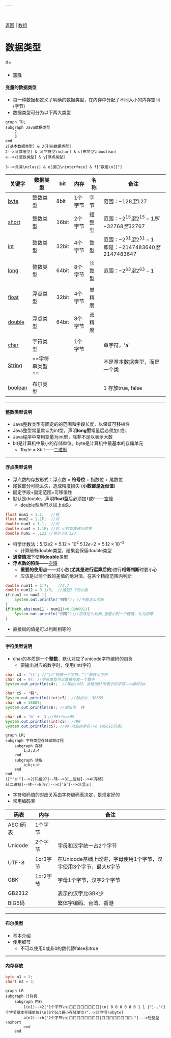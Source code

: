 ```yaml
---
 
---
```

[返回](变量.md) | [数组](数组.md)
# 数据类型
#⭐️ 
- [空降](https://www.bilibili.com/video/BV1fh411y7R8?t=71.6&p=41) 
#### 变量的数据类型
- 每一种数据都定义了明确的数据类型，在内存中分配了不同大小的内存空间(字节)
- 数据类型可分为以下两大类型

```mermaid
graph TD;
subgraph Java数据类型
	2
	3
end
2[基本数据类型] & 3[引用数据类型]
2-->a[数值型] & b[字符型\nchar] & c[布尔型\nboolean]
a-->x[整数类型] & y[浮点类型]

3-->d[类\nclass] & e[接口\ninterface] & f["数组\n[]"]

```

| 关键字         | 数据类型      | bit   | **内存**| 名称  | 备注                                                   |
| ----------- | --------- | ----- | ------ | --- | ---------------------------------------------------- |
| [byte](byte.md)    | 整数类型      | 8bit  | 1个字节   | 字节  | 范围：$-128至127$                                        |
| [short](short.md)   | 整数类型      | 16bit | 2个字节   | 短整型 | 范围：$-2^{15}至2^{15}-1即$$-32768至32767$                 |
| [int](int.md)     | 整数类型      | 32bit | 4个字节   | 整型  | 范围：$-2^{31}至2^{31}-1$<br>即是：$-2147483640至2147483647$ |
| [long](long.md)    | 整数类型      | 64bit | 8个字节   | 长整型 | 范围：$-2^{63}至2^{63}-1$                                |
|             |           |       |        |     |                                                      |
| [float](float.md)   | 浮点类型      | 32bit | 4个字节   | 单精度 |                                                      |
| [double](double.md)  | 浮点类型      | 64bit | 8个字节   | 双精度 |                                                      |
|             |           |       |        |     |                                                      |
| [char](char.md)    | 字符类型      |       | 1个字节   |     | 单字符，'a'                                              |
| [String](String.md)  | ==字符串类型== |       |        |     | 不是基本数据类型，而是一个类                                       |
|             |           |       |        |     |                                                      |
| [boolean](boolean.md) | 布尔类型      |       |        |     | 1 存放true, false                                      |

---
#### 整数类型说明
- Java整数类型有固定的的范围和字段长度，以保证可移植性
- Java整型常量默认为int型，声明**long型**常量后必须加`l`或`L` 
- Java程序中常用变量为int型，除非不足以表示大数
- bit是计算机中最小的存储单位。byte是计算机中最基本的存储单元
	- 1byte = 8bit——[二进制](二进制.md) 
---
#### 浮点类型说明
- 浮点数的存放形式：浮点数 = **符号位** + 指数位 + 尾数位
- 尾数部分可能丢失，造成精度损失 (**小数都是近似值**)
- 固定字段+固定范围=可移值性
- 默认是double，声明**float型**后必须加`f`或`F`——[空降](https://www.bilibili.com/video/BV1fh411y7R8?t=119.0&p=44) 
	- double型后可以加上`d`或`D` 
```java
float num1 = 1.1;   //错
float num2 = 1.1F;  //对
double num3 = 1.1;  //对
double num4 = 1.1F; //对 小的能放进大的里
double num5 = .123 //等价于0.123
```
- 科学计数法：$5.12e2=5.12\times10^{2}$    $5.12e{-2}=5.12\times10^{-2}$
	- 计算前有double类型，结果会保留double类型
- **通常情况**下使用**double**类型
- **浮点数的陷阱**——[空降](https://www.bilibili.com/video/BV1fh411y7R8?t=112.9&p=45) 
	- **重要的使用点**——对小数(**尤其是进行运算后的**)进行**相等判断**时要小心
	- 应该是以两个数的差值的绝对值，在某个精度范围内判断
```java
double num11 = 2.7;    //2.7
double num12 = 8.1/3;  //接近2.7的小数
if(num1 == num2 ){
	System.out.println("相等"); //不能这么判断
}
if(Math.abs(num11 - num12)<0.000001){ 
	System.out.println("相等");//应该这么判断,差值小到一个精度，认为相等
}
```
- 直接赋的值是可以判断相等的
---
#### 字符类型说明
- char的本质是一个**整数**，默认对应了unicode字符编码的自负
	- 要输出对应的数字时，使用(int)字符
```java
char c3 = '\t'; //“\t”构成一个字符，“\”是转义字符
char c4 = 97; //字符类型可以直接存放一个数字
System.out.println(c4);  //输出c4时，会输出97所表示的字符——>编码为a

char c5 = '韩';
System.out.println((int)c5); //输出为  38889
char c6 = 38889;
System.out.println(c6); //输出为  韩 

char c6 = 'b' +　１;//98+1==>99
System.out.println((int)c5); //99
System.out.println(c5); //99-对应的字符->c (ASCII码表)
```
```mermaid
graph LR;
subgraph 字符类型存储读取过程
	subgraph 存储
		1;2;3;4
	end
	subgraph 读取
		a;b;c;d
	end
end
1["'a'"]-->2[码值97]--转-->3[二进制]-->4(存储)
a[二进制]--转-->b[97]-->c['a']-->d(显示)
```
- 字符和码值的对应关系由字符编码表决定，是规定好的
- 常用编码表 

| 码表      | 内存     | 备注                                    |
| ------- | ------ | ------------------------------------- |
| ASCII码表 | 1个字节   |                                       |
| Unicode | 2个字节   | 字母和汉字统一占2个字节                          |
| UTF-8   | 1or3字节 | 在Unicode基础上改进，字母使用1个字节，汉字使用3个字节，最大6字节 |
| GBK     | 1or2字节 | 字母1个字节，汉字2个字节                         |
| GB2312  |        | 表示的汉字比GBK少                            |
| BIG5码   |        | 繁体字编码、台湾、香港                           |

---
#### 布尔类型
- 基本介绍
- 使用细节
	- 不可以使用0或非0的数代替false和true

---
#### 内存存放
```java
byte n1 = 3;
short n2 = 3;
```
```mermaid
graph LR
subgraph 计算机
	subgraph 内存
		1(n1)-->2["1个字节\n|口口口口口口口口|\n| 0 0 0 0 0 0 1 1 |"]-."(1个字节基本存储单位)\n(8个bit最小存储单位)".->3[字节\nbyte]
		a(n2)-->b["2个字节\n|口口口口口口口口|口口口口口口口口|"]-.->短整型\nshort
		end
	end
```
